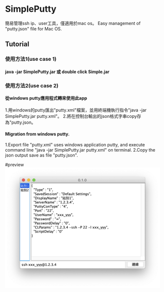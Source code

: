 # SimplePutty
簡易管理ssh ip、user工具，僅適用於mac os。 
Easy management of "putty.json" file for Mac OS.

## Tutorial
### 使用方法1(use case 1)
#### java -jar SimplePutty.jar 或 double click Simple.jar

### 使用方法2(use case 2)
#### 從windows putty應用程式轉來使用此app
1.用windows的putty匯出"putty.xml"檔案，並用終端機執行指令"java -jar SimplePutty.jar putty.xml"。
2.將在控制台輸出的json格式字串copy存為"putty.json。

#### Migration from windows putty.
1.Export file "putty.xml" uses windows application putty, and execute command line "java -jar SimplePutty.jar putty.xml" on terminal.
2.Copy the json output save as file "putty.json".

#preview
![](https://github.com/RayTW/SimplePutty/blob/main/SimplePuttyPreview.png?raw=true)

